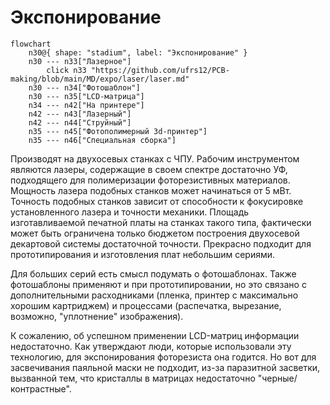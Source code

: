 # Экспонирование

```mermaid
flowchart
	n30@{ shape: "stadium", label: "Экспонирование" }
	n30 --- n33["Лазерное"]
		click n33 "https://github.com/ufrs12/PCB-making/blob/main/MD/expo/laser/laser.md"
	n30 --- n34["Фотошаблон"]
	n30 --- n35["LCD-матрица"]
	n34 --- n42["На принтере"]
	n42 --- n43["Лазерный"]
	n42 --- n44["Струйный"]
	n35 --- n45["Фотополимерный 3d-принтер"]
	n35 --- n46["Специальная сборка"]
```
Производят на двухосевых станках с ЧПУ. Рабочим инструментом являются лазеры, содержащие в своем спектре достаточно УФ, подходящего для полимеризации фоторезистивных материалов. Мощность лазера подобных станков может начинаться от 5 мВт. Точность подобных станков зависит от способности к фокусировке установленного лазера и точности механики. Площадь изготавливаемой печатной платы на станках такого типа, фактически может быть ограничена только бюджетом построения двухосевой декартовой системы достаточной точности. Прекрасно подходит для прототипирования и изготовления плат небольшим сериями. 

Для больших серий есть смысл подумать о фотошаблонах. Также фотошаблоны применяют и при прототипировании, но это связано с дополнительными расходниками (пленка, принтер с максимально хорошим картриджем) и процессами (распечатка, вырезание, возможно, "уплотнение" изображения).

К сожалению, об успешном применении LCD-матриц информации недостаточно. Как утверждают люди, которые использовали эту технологию, для экспонирования фоторезиста она годится. Но вот для засвечивания паяльной маски не подходит, из-за паразитной засветки, вызванной тем, что кристаллы в матрицах недостаточно "черные/контрастные".
